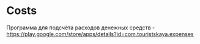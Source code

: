 # Costs
Программа для подсчёта расходов денежных средств - 
https://play.google.com/store/apps/details?id=com.touristskaya.expenses



